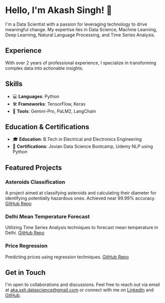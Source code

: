 # Hello, I'm Akash Singh! 👋

I'm a Data Scientist with a passion for leveraging technology to drive meaningful change. My expertise lies in Data Science, Machine Learning, Deep Learning, Natural Language Processing, and Time Series Analysis.

## Experience

With over 2 years of professional experience, I specialize in transforming complex data into actionable insights.

## Skills

- 💻 **Languages**: Python
- 🛠️ **Frameworks**: TensorFlow, Keras
- 🧰 **Tools**: Gemini-Pro, PaLM2, LangChain

## Education & Certifications

- 🎓 **Education**: B.Tech in Electrical and Electronics Engineering
- 📜 **Certifications**: Jovian Data Science Bootcamp, Udemy NLP using Python 

## Featured Projects

### Asteroids Classification
A project aimed at classifying asteroids and calculating their diameter for identifying potentially hazardous ones. Achieved near 99.99% accuracy.
[GitHub Repo](https://github.com/AKA-SSH/Asteroids-Classification)

### Delhi Mean Temperature Forecast
Utilizing Time Series Analysis techniques to forecast mean temperature in Delhi.
[GitHub Repo](https://github.com/AKA-SSH/Delhi-Mean-Temp-Forecast)

### Price Regression
Predicting prices using regression techniques.
[GitHub Repo](https://github.com/AKA-SSH/Price-Regression)

## Get in Touch

I'm open to collaborations and discussions. Feel free to reach out via email at aka.ssh.datascience@gmail.com or connect with me on [LinkedIn](https://www.linkedin.com/in/aka-ssh/) and [GitHub](https://github.com/AKA-SSH).
